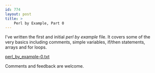 ```yaml
---
id: 774
layout: post
title: >
    Perl by Example, Part 0
---
```


I've written the first and initial <em>perl by example</em> file. It covers some of the very basics including  comments, simple variables, if/then statements, arrays and for loops.

<a href="http://blog.socklabs.com/wp-content/perl_by_example-0.txt">perl_by_example-0.txt</a>

Comments and feedback are welcome.
